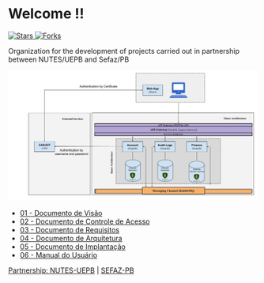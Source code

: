 # Welcome !!
<p align="left">
  <a href="https://github.com/fce-sefaz-pb/.github/stargazers">
    <img src="https://img.shields.io/github/stars/fce-sefaz-pb?style=social" alt="Stars"/>
  </a>
  <a href="https://github.com/fce-sefaz-pb/.github/network/members">
    <img src="https://img.shields.io/github/forks/fce-sefaz-pb/.github?style=social" alt="Forks"/>
  </a> 
</p>

<p>
  Organization for the development of projects carried out in partnership between NUTES/UEPB and Sefaz/PB
</p>

<div>  
  <img src="profile/architecture_overview.jpg" alt="FC-e system architecture">
</div>

<ul>
  <li><a href="https://docs.google.com/document/d/17VbOJp5Sssn2_9ZcvbiWBppS9zLwPRJuMDEGFz7sAXc">01 - Documento de Visão</li>  
  <li><a href="https://docs.google.com/document/d/1QM5WUwVEb8acC0RO-JWm9tL9Z4S0cveWcMwKPV0Vd30">02 - Documento de Controle de Acesso</li>  
  <li><a href="https://docs.google.com/document/d/1hvctT6ko6e8_j6vPglc5CEf5TCzH0SWkoHnjMUAKKmQ">03 - Documento de Requisitos</li>  
  <li><a href="https://docs.google.com/document/d/1jj7aKp7s4pVTubTgZGHYYQVKIu9I2LncHuPhMZnQgjE">04 - Documento de Arquitetura</li>    
  <li><a href="https://docs.google.com/document/d/1mrvJJcDq_Z0cikBITJGZ1CDHjMI6ZfsDx0Wa3lOsyCA">05 - Documento de Implantação</li>    
  <li><a href="https://docs.google.com/document/d/1zBEp1kV1ZgvLI2ReiK6lxWIc_Jpc4Q8uuFmgKkTpk6Q">06 - Manual do Usuário</li>    
</ul>

<p> Partnership: <a href="http://nutes.uepb.edu.br/">NUTES-UEPB</a> | <a href="https://www.sefaz.pb.gov.br/">SEFAZ-PB</a></p>
